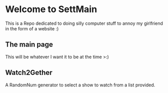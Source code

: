 # Welcome to SettMain
This is a Repo dedicated to doing silly computer stuff to annoy my girlfriend in the form of a website :)

## The main page
This will be whatever I want it to be at the time >:)

## Watch2Gether
A RandomNum generator to select a show to watch from a list provided.
